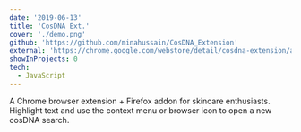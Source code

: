 ```yaml
---
date: '2019-06-13'
title: 'CosDNA Ext.'
cover: './demo.png'
github: 'https://github.com/minahussain/CosDNA_Extension'
external: 'https://chrome.google.com/webstore/detail/cosdna-extension/apjcnjbhemlgjpfkbfdcmgopangnienl?hl=en-US&gl=US'
showInProjects: 0
tech:
  - JavaScript
---
```


A Chrome browser extension + Firefox addon for skincare enthusiasts. Highlight text and use the context menu or browser icon to open a new cosDNA search.